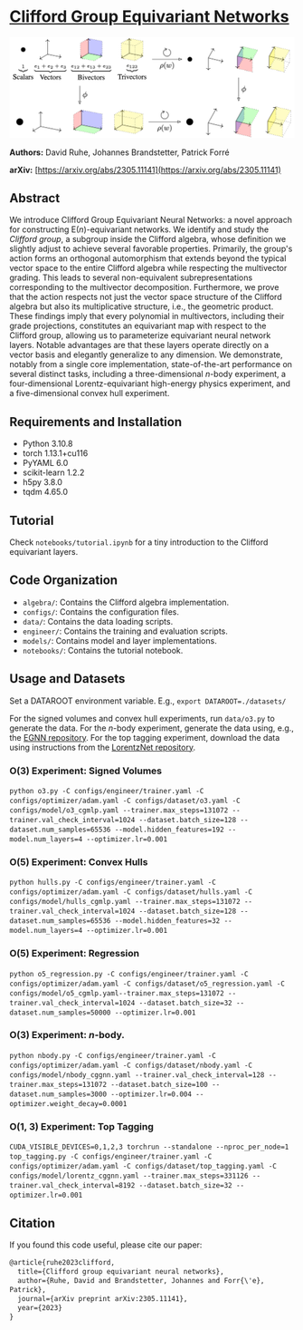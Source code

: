 # [Clifford Group Equivariant Networks](https://arxiv.org/abs/2305.11141)

<!-- Add assets/figure.png -->

![Figure 1](assets/figure.png)

**Authors:** David Ruhe, Johannes Brandstetter, Patrick Forré

**arXiv:** [https://arxiv.org/abs/2305.11141](https://arxiv.org/abs/2305.11141)

## Abstract
We introduce Clifford Group Equivariant Neural Networks: a novel approach for constructing $\mathrm{E}(n)$-equivariant networks. We identify and study the *Clifford group*, a subgroup inside the Clifford algebra, whose definition we slightly adjust to achieve several favorable properties. Primarily, the group's action forms an orthogonal automorphism that extends beyond the typical vector space to the entire Clifford algebra while respecting the multivector grading. This leads to several non-equivalent subrepresentations corresponding to the multivector decomposition. Furthermore, we prove that the action respects not just the vector space structure of the Clifford algebra but also its multiplicative structure, i.e., the geometric product. These findings imply that every polynomial in multivectors, including their grade projections, constitutes an equivariant map with respect to the Clifford group, allowing us to parameterize equivariant neural network layers. Notable advantages are that these layers operate directly on a vector basis and elegantly generalize to any dimension. We demonstrate, notably from a single core implementation, state-of-the-art performance on several distinct tasks, including a three-dimensional $n$-body experiment, a four-dimensional Lorentz-equivariant high-energy physics experiment, and a five-dimensional convex hull experiment.

## Requirements and Installation

- Python 3.10.8
- torch 1.13.1+cu116
- PyYAML 6.0
- scikit-learn 1.2.2
- h5py 3.8.0
- tqdm 4.65.0

## Tutorial
Check `notebooks/tutorial.ipynb` for a tiny introduction to the Clifford equivariant layers.

## Code Organization

- `algebra/`: Contains the Clifford algebra implementation.
- `configs/`: Contains the configuration files.
- `data/`: Contains the data loading scripts.
- `engineer/`: Contains the training and evaluation scripts.
- `models/`: Contains model and layer implementations.
- `notebooks/`: Contains the tutorial notebook.

## Usage and Datasets

Set a DATAROOT environment variable.
E.g., `export DATAROOT=./datasets/ `

For the signed volumes and convex hull experiments, run `data/o3.py` to generate the data.
For the $n$-body experiment, generate the data using, e.g., the [EGNN repository](https://github.com/vgsatorras/egnn).
For the top tagging experiment, download the data using instructions from the [LorentzNet repository](https://github.com/sdogsq/LorentzNet-release).


### O(3) Experiment: Signed Volumes
```python o3.py -C configs/engineer/trainer.yaml -C configs/optimizer/adam.yaml -C configs/dataset/o3.yaml -C configs/model/o3_cgmlp.yaml --trainer.max_steps=131072 --trainer.val_check_interval=1024 --dataset.batch_size=128 --dataset.num_samples=65536 --model.hidden_features=192 --model.num_layers=4 --optimizer.lr=0.001```


### O(5) Experiment: Convex Hulls
```python hulls.py -C configs/engineer/trainer.yaml -C configs/optimizer/adam.yaml -C configs/dataset/hulls.yaml -C configs/model/hulls_cgmlp.yaml --trainer.max_steps=131072 --trainer.val_check_interval=1024 --dataset.batch_size=128 --dataset.num_samples=65536 --model.hidden_features=32 --model.num_layers=4 --optimizer.lr=0.001```

### O(5) Experiment: Regression
```python o5_regression.py -C configs/engineer/trainer.yaml -C configs/optimizer/adam.yaml -C configs/dataset/o5_regression.yaml -C configs/model/o5_cgmlp.yaml--trainer.max_steps=131072 --trainer.val_check_interval=1024 --dataset.batch_size=32 --dataset.num_samples=50000 --optimizer.lr=0.001```

### O(3) Experiment: $n$-body.
```python nbody.py -C configs/engineer/trainer.yaml -C configs/optimizer/adam.yaml -C configs/dataset/nbody.yaml -C configs/model/nbody_cggnn.yaml --trainer.val_check_interval=128 --trainer.max_steps=131072 --dataset.batch_size=100 --dataset.num_samples=3000 --optimizer.lr=0.004 --optimizer.weight_decay=0.0001```

### O(1, 3) Experiment: Top Tagging
```CUDA_VISIBLE_DEVICES=0,1,2,3 torchrun --standalone --nproc_per_node=1  top_tagging.py -C configs/engineer/trainer.yaml -C configs/optimizer/adam.yaml -C configs/dataset/top_tagging.yaml -C configs/model/lorentz_cggnn.yaml --trainer.max_steps=331126 --trainer.val_check_interval=8192 --dataset.batch_size=32 --optimizer.lr=0.001```


## Citation
If you found this code useful, please cite our paper:
```
@article{ruhe2023clifford,
  title={Clifford group equivariant neural networks},
  author={Ruhe, David and Brandstetter, Johannes and Forr{\'e}, Patrick},
  journal={arXiv preprint arXiv:2305.11141},
  year={2023}
}
```